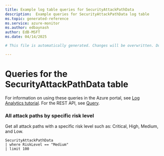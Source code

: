 ```yaml
---
title: Example log table queries for SecurityAttackPathData
description:  Example queries for SecurityAttackPathData log table
ms.topic: generated-reference
ms.service: azure-monitor
ms.author: edbaynash
author: EdB-MSFT
ms.date: 04/14/2025

# This file is automatically generated. Changes will be overwritten. Do not change this file directly. 

---
```


# Queries for the SecurityAttackPathData table

For information on using these queries in the Azure portal, see [Log Analytics tutorial](/azure/azure-monitor/logs/log-analytics-tutorial). For the REST API, see [Query](/azure/azure-monitor/logs/api/overview).


### All attack paths by specific risk level  


Get all attack paths with a specific risk level such as: Critical, High, Medium, and Low.  

```query
SecurityAttackPathData
| where RiskLevel == "Medium"
| limit 100
```

